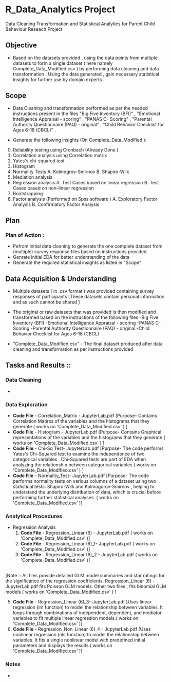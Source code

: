 # R_Data_Analytics Project

Data Cleaning Transformation and Statistical Analytics for Parent Child Behaviour Reseach Project 

## Objective

* Based on the datasets provided , using the data points from multiple datasets to form a single dataset ( here namely   Complete_Data_Modified.csv ) by performing data cleaning and data transformation . Using the data generated , gain necessary statistical insights for further use by domain experts .

## Scope 

* Data Cleaning and transformation performed as per the needed instructions present in the files "Big Five Inventory (BFI)" , "Emotional Intelligence Appraisal - scoring" , "PANAS C- Scoring" , "Parental Authority Questionnaire (PAQ) - original" , "Child Behavior Checklist for Ages 6-18 (CBCL)"  .


* Generate the following insights (On Complete_Data_Modified ):

0. Reliability testing using Cronbach (Already Done )
1. Correlation analysis using   Correlation matrix
2. Yates's chi-squared test
3. Histogram 
4. Normality Tests
   A. Kolmogrov-Smirnov
   B. Shapiro-Wilk
5. Mediation analysis  
6. Regression analysis 
    A. Test Cases based on linear regression 
    B. Test Cases based on non-linear regression
7. Bootstrapping 
8. Factor analysis  (Performed on Spss software )
    A. Exploratory Factor Analysis
    B. Confirmatory Factor Analysis

## Plan
### Plan of Action :
* Pefrom initial data cleaning to generate the one complete dataset from (multiple) survey response files based on instructions provided.
* Genrate initial EDA for better understanding of the data 
* Generate the required statistical insights as listed in "Scope"

## Data Acquisition & Understanding
* Multiple datasets ( in .csv format ) was provided containing survey responses of participants [These datasets contain personal information and as such cannot be shared ]

* The original or raw datasets that was provided is then modified and transformed based on the instructions of the following files 
  -Big Five Inventory (BFI)
  -Emotional Intelligence Appraisal - scoring
  -PANAS C- Scoring
  -Parental Authority Questionnaire (PAQ) - original
  -Child Behavior Checklist for Ages 6-18 (CBCL)

* "Complete_Data_Modified.csv" - The final dataset  produced after data cleaning and transformation as per instructions provided 


## Tasks and Results :: 

### Data Cleaning 

*

### Data Exploration

* **Code File** - Correlation_Matrix - JupyterLab.pdf [Purpose- Contains Correlation Matirxs of the variables and the histograms that they generate ( works on 'Complete_Data_Modified.csv' ) ]
* **Code File** - Histogram - JupyterLab.pdf  [Purpose- Contains Graphical representations of the variables and the histograms that they generate ( works on 'Complete_Data_Modified.csv' ) ]
* **Code File** - Chi-Sq Test- JupyterLab.pdf [Purpose- The code performs Yates's Chi-Squared test to examine the independence of two categorical variables . Chi-Squared tests are part of EDA when analyzing the relationship between categorical variables ( works on 'Complete_Data_Modified.csv' ) ]
* **Code File** - Normality_Test- JupyterLab.pdf [Purpose- The code performs normality tests on various columns of a dataset using two statistical tests: Shapiro-Wilk and Kolmogorov-Smirnov ,  helping to understand the underlying distribution of data, which is crucial before performing further statistical analyses. ( works on 'Complete_Data_Modified.csv' )]


### Analytical Procedures

* Regression Analysis
  1. **Code File** - Regression_Linear (6) - JupyterLab.pdf ( works on 'Complete_Data_Modified.csv' )]
  2. **Code File** - Regression_Linear (6)_1- JupyterLab.pdf ( works on 'Complete_Data_Modified.csv' )]
  3. **Code File** - Regression_Linear (6)_2 - JupyterLab.pdf ( works on 'Complete_Data_Modified.csv' )]
 <br />  
[Note :: All files provide detailed GLM model summaries and star ratings for the significance of the regression coefficients. Regression_Linear (6) - JupyterLab.pdf fits Poisson GLM models. Other two files , fits binomial GLM models ( works on 'Complete_Data_Modified.csv' ) ]

  5. **Code File** - Regression_Linear (6)_3- JupyterLab.pdf [Uses linear regression (lm function) to model the relationship between variables. It loops through combinations of independent, dependent, and mediator variables to fit multiple linear regression models.( works on 'Complete_Data_Modified.csv' )]
  6. **Code File** - Regression_Non_Linear (6)_4 - JupyterLab.pdf [Uses nonlinear regression (nls function) to model the relationship between variables. It fits a single nonlinear model with predefined initial parameters and displays the results.( works on 'Complete_Data_Modified.csv' )]
  
  

### Notes

*
